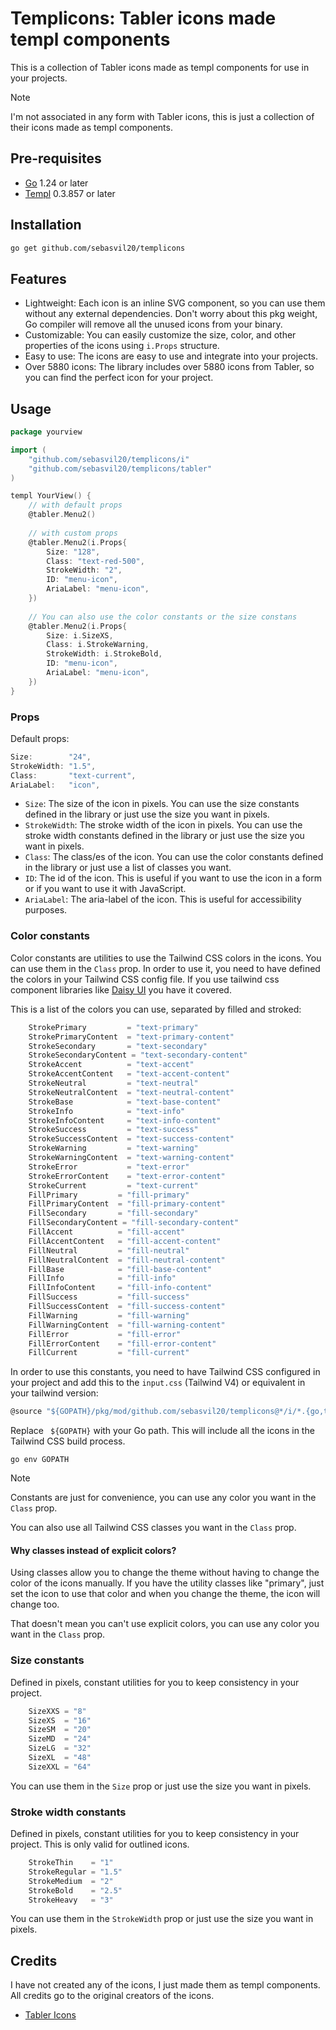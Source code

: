 # Templicons: Tabler icons made templ components
This is a collection of Tabler icons made as templ components for use in your projects.

> [!NOTE]
> I'm not associated in any form with Tabler icons, this is just a collection of their icons made as templ components.

## Pre-requisites
- [Go](https://golang.org/) 1.24 or later
- [Templ](https://templ.guide/) 0.3.857 or later

## Installation
```bash
go get github.com/sebasvil20/templicons
```

## Features
- Lightweight: Each icon is an inline SVG component, so you can use them without any external dependencies. Don't worry about this pkg weight, Go compiler will remove all the unused icons from your binary.
- Customizable: You can easily customize the size, color, and other properties of the icons using `i.Props` structure.
- Easy to use: The icons are easy to use and integrate into your projects.
- Over 5880 icons: The library includes over 5880 icons from Tabler, so you can find the perfect icon for your project.

## Usage
```go
package yourview

import (
    "github.com/sebasvil20/templicons/i"
    "github.com/sebasvil20/templicons/tabler"
)

templ YourView() {
    // with default props
    @tabler.Menu2()
    
    // with custom props
    @tabler.Menu2(i.Props{
        Size: "128",
        Class: "text-red-500",
        StrokeWidth: "2",
        ID: "menu-icon",
        AriaLabel: "menu-icon",
    })
    
    // You can also use the color constants or the size constans
    @tabler.Menu2(i.Props{
        Size: i.SizeXS,
        Class: i.StrokeWarning,
        StrokeWidth: i.StrokeBold,
        ID: "menu-icon",
        AriaLabel: "menu-icon",
    })
}
```

### Props
Default props:
```go
Size:        "24",
StrokeWidth: "1.5",
Class:       "text-current",
AriaLabel:   "icon",
```
- `Size`: The size of the icon in pixels. You can use the size constants defined in the library or just use the size you want in pixels.
- `StrokeWidth`: The stroke width of the icon in pixels. You can use the stroke width constants defined in the library or just use the size you want in pixels.
- `Class`: The class/es of the icon. You can use the color constants defined in the library or just use a list of classes you want.
- `ID`: The id of the icon. This is useful if you want to use the icon in a form or if you want to use it with JavaScript.
- `AriaLabel`: The aria-label of the icon. This is useful for accessibility purposes.

### Color constants
Color constants are utilities to use the Tailwind CSS colors in the icons. You can use them in the `Class` prop.
In order to use it, you need to have defined the colors in your Tailwind CSS config file. If you use tailwind css component libraries like
[Daisy UI](https://daisyui.com/) you have it covered.

This is a list of the colors you can use, separated by filled and stroked:
```go
    StrokePrimary         = "text-primary"
    StrokePrimaryContent  = "text-primary-content"
    StrokeSecondary       = "text-secondary"
    StrokeSecondaryContent = "text-secondary-content"
    StrokeAccent          = "text-accent"
    StrokeAccentContent   = "text-accent-content"
    StrokeNeutral         = "text-neutral"
    StrokeNeutralContent  = "text-neutral-content"
    StrokeBase            = "text-base-content"
    StrokeInfo            = "text-info"
    StrokeInfoContent     = "text-info-content"
    StrokeSuccess         = "text-success"
    StrokeSuccessContent  = "text-success-content"
    StrokeWarning         = "text-warning"
    StrokeWarningContent  = "text-warning-content"
    StrokeError           = "text-error"
    StrokeErrorContent    = "text-error-content"
    StrokeCurrent         = "text-current"
    FillPrimary         = "fill-primary"
    FillPrimaryContent  = "fill-primary-content"
    FillSecondary       = "fill-secondary"
    FillSecondaryContent = "fill-secondary-content"
    FillAccent          = "fill-accent"
    FillAccentContent   = "fill-accent-content"
    FillNeutral         = "fill-neutral"
    FillNeutralContent  = "fill-neutral-content"
    FillBase            = "fill-base-content"
    FillInfo            = "fill-info"
    FillInfoContent     = "fill-info-content"
    FillSuccess         = "fill-success"
    FillSuccessContent  = "fill-success-content"
    FillWarning         = "fill-warning"
    FillWarningContent  = "fill-warning-content"
    FillError           = "fill-error"
    FillErrorContent    = "fill-error-content"
    FillCurrent         = "fill-current"
```

In order to use this constants, you need to have Tailwind CSS configured in your project and add this to the `input.css` (Tailwind V4) or equivalent in
your tailwind version:
```js
@source "${GOPATH}/pkg/mod/github.com/sebasvil20/templicons@*/i/*.{go,templ}";
```
Replace ` ${GOPATH}` with your Go path. This will include all the icons in the Tailwind CSS build process.
```
go env GOPATH
```

> [!NOTE]
> Constants are just for convenience, you can use any color you want in the `Class` prop. 

You can also use all Tailwind CSS classes you want in the `Class` prop.

#### Why classes instead of explicit colors?
Using classes allow you to change the theme without having to change the color of the icons manually.
If you have the utility classes like "primary", just set the icon to use that color and 
when you change the theme, the icon will change too.

That doesn't mean you can't use explicit colors, you can use any color you want in the `Class` prop.

### Size constants
Defined in pixels, constant utilities for you to keep consistency in your project.
```go
    SizeXXS = "8"
    SizeXS  = "16"
    SizeSM  = "20"
    SizeMD  = "24"
    SizeLG  = "32"
    SizeXL  = "48"
    SizeXXL = "64"
```
You can use them in the `Size` prop or just use the size you want in pixels.

### Stroke width constants
Defined in pixels, constant utilities for you to keep consistency in your project. This is only valid for outlined icons.
```go
    StrokeThin    = "1"
    StrokeRegular = "1.5"
    StrokeMedium  = "2"
    StrokeBold    = "2.5"
    StrokeHeavy   = "3"
```
You can use them in the `StrokeWidth` prop or just use the size you want in pixels.

## Credits
I have not created any of the icons, I just made them as templ components. All credits go to the original creators of the icons.
- [Tabler Icons](https://tabler.io/icons)